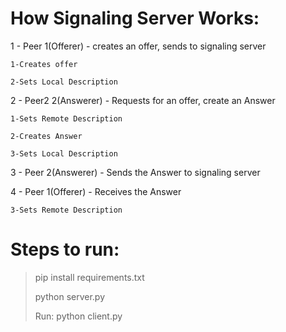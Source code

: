 # How Signaling Server Works:
1 - Peer 1(Offerer) - creates an offer, sends to signaling server

	1-Creates offer
	
	2-Sets Local Description
	
2 - Peer2 2(Answerer) - Requests for an offer, create an Answer

	1-Sets Remote Description
	
	2-Creates Answer
	
	3-Sets Local Description
	
3 - Peer 2(Answerer) - Sends the Answer to signaling server

4 - Peer 1(Offerer) - Receives the Answer

	3-Sets Remote Description

# Steps to run:
>
> pip install requirements.txt
>
> python server.py
>
> Run: 
> python client.py
>
<!-- > After Recording has been completed, run: python answerer.py -->
>
	
